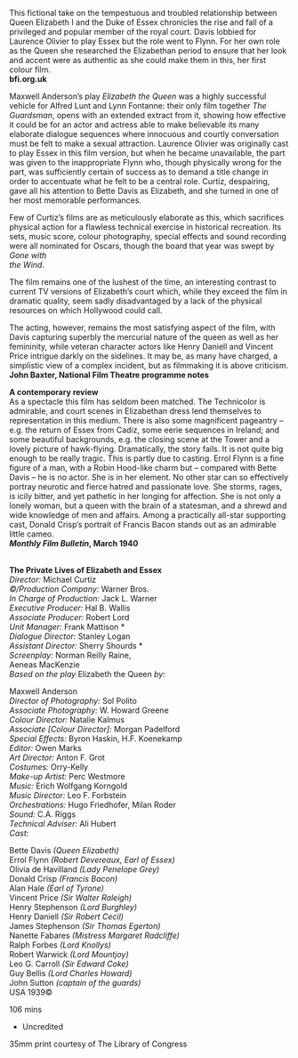 

This fictional take on the tempestuous and troubled relationship between Queen Elizabeth I and the Duke of Essex chronicles the rise and fall of a privileged and popular member of the royal court. Davis lobbied for Laurence Olivier to play Essex but the role went to Flynn. For her own role as the Queen she researched the Elizabethan period to ensure that her look and accent were as authentic as she could make them in this, her first colour film.  
**bfi.org.uk**

Maxwell Anderson’s play _Elizabeth the Queen_ was a highly successful vehicle for Alfred Lunt and Lynn Fontanne: their only film together _The Guardsman_, opens with an extended extract from it, showing how effective it could be for an actor and actress able to make believable its many elaborate dialogue sequences where innocuous and courtly conversation must be felt to make a sexual attraction. Laurence Olivier was originally cast to play Essex in this film version, but when he became unavailable, the part was given to the inappropriate Flynn who, though physically wrong for the part, was sufficiently certain of success as to demand a title change in order to accentuate what he felt to be a central role. Curtiz, despairing, gave all his attention to Bette Davis as Elizabeth, and she turned in one of her most memorable performances.

Few of Curtiz’s films are as meticulously elaborate as this, which sacrifices physical action for a flawless technical exercise in historical recreation. Its sets, music score, colour photography, special effects and sound recording were all nominated for Oscars, though the board that year was swept by _Gone with  
the Wind_.

The film remains one of the lushest of the time, an interesting contrast to current TV versions of Elizabeth’s court which, while they exceed the film in dramatic quality, seem sadly disadvantaged by a lack of the physical resources on which Hollywood could call.

The acting, however, remains the most satisfying aspect of the film, with Davis capturing superbly the mercurial nature of the queen as well as her femininity, while veteran character actors like Henry Daniell and Vincent Price intrigue darkly on the sidelines. It may be, as many have charged, a simplistic view of a complex incident, but as filmmaking it is above criticism.  
**John Baxter, National Film Theatre programme notes**

**A contemporary review**  
As a spectacle this film has seldom been matched. The Technicolor is admirable, and court scenes in Elizabethan dress lend themselves to representation in this medium. There is also some magnificent pageantry – e.g. the return of Essex from Cadiz, some eerie sequences in Ireland; and some beautiful backgrounds, e.g. the closing scene at the Tower and a lovely picture of hawk-flying. Dramatically, the story fails. It is not quite big enough to be really tragic. This is partly due to casting. Errol Flynn is a fine figure of a man, with a Robin Hood-like charm but – compared with Bette Davis – he is no actor. She is in her element. No other star can so effectively portray neurotic and fierce hatred and passionate love. She storms, rages, is icily bitter, and yet pathetic in her longing for affection. She is not only a lonely woman, but a queen with the brain of a statesman, and a shrewd and wide knowledge of men and affairs. Among a practically all-star supporting cast, Donald Crisp’s portrait of Francis Bacon stands out as an admirable little cameo.  
**_Monthly Film Bulletin_, March 1940**
<br><br>


**The Private Lives of Elizabeth and Essex**  
_Director:_ Michael Curtiz  
_©/Production Company:_ Warner Bros.  
_In Charge of Production:_ Jack L. Warner  
_Executive Producer:_ Hal B. Wallis  
_Associate Producer:_ Robert Lord  
_Unit Manager:_ Frank Mattison *  
_Dialogue Director:_ Stanley Logan  
_Assistant Director:_ Sherry Shourds *  
_Screenplay:_ Norman Reilly Raine,  
Aeneas MacKenzie  
_Based on the play_ Elizabeth the Queen _by:_

Maxwell Anderson  
_Director of Photography:_ Sol Polito  
_Associate Photography:_ W. Howard Greene  
_Colour Director:_ Natalie Kalmus  
_Associate [Colour Director]:_ Morgan Padelford  
_Special Effects:_ Byron Haskin, H.F. Koenekamp  
_Editor:_ Owen Marks  
_Art Director:_ Anton F. Grot  
_Costumes:_ Orry-Kelly  
_Make-up Artist:_ Perc Westmore  
_Music:_ Erich Wolfgang Korngold  
_Music Director:_ Leo F. Forbstein  
_Orchestrations:_ Hugo Friedhofer, Milan Roder  
_Sound:_ C.A. Riggs  
_Technical Adviser:_ Ali Hubert  
_Cast:_

Bette Davis _(Queen Elizabeth)_  
Errol Flynn _(Robert Devereaux, Earl of Essex)_  
Olivia de Havilland _(Lady Penelope Grey)_  
Donald Crisp _(Francis Bacon)_  
Alan Hale _(Earl of Tyrone)_  
Vincent Price _(Sir Walter Raleigh)_  
Henry Stephenson _(Lord Burghley)_  
Henry Daniell _(Sir Robert Cecil)_  
James Stephenson _(Sir Thomas Egerton)_  
Nanette Fabares _(Mistress Margaret Radcliffe)_  
Ralph Forbes _(Lord Knollys)_  
Robert Warwick _(Lord Mountjoy)_  
Leo G. Carroll _(Sir Edward Coke)_  
Guy Bellis _(Lord Charles Howard)_  
John Sutton _(captain of the guards)_  
USA 1939©

106 mins

* Uncredited

35mm print courtesy of The Library of Congress
<!--stackedit_data:
eyJoaXN0b3J5IjpbMTQ3NzU5ODEyNl19
-->